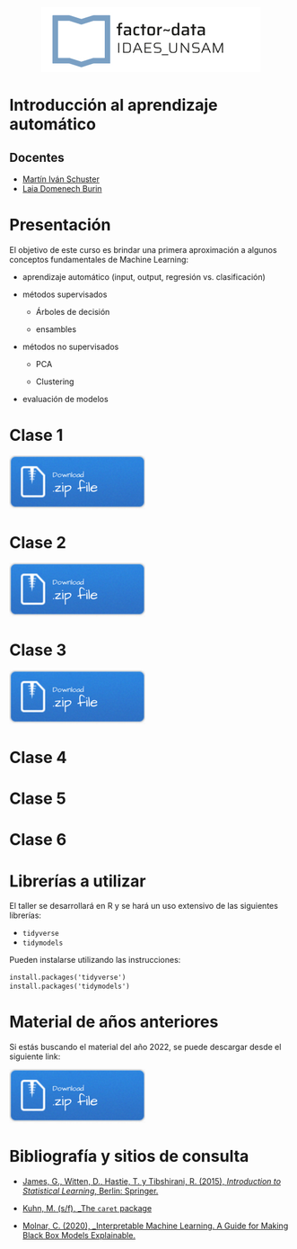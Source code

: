<p align="center">

<img src="img/logo-factor-data-solo.jpg"/>

</p>

# Introducción al aprendizaje automático

## Docentes

-   [Martín Iván Schuster](https://www.linkedin.com/in/martin-ivan-schuster/)
-   [Laia Domenech Burin](https://twitter.com/layitx)

# Presentación

El objetivo de este curso es brindar una primera aproximación a algunos conceptos fundamentales de Machine Learning:

-   aprendizaje automático (input, output, regresión vs. clasificación)

-   métodos supervisados

    -   Árboles de decisión

    -   ensambles

-   métodos no supervisados

    -   PCA

    -   Clustering

-   evaluación de modelos

# Clase 1

[![](img/Download.png)](clase1.zip)

# Clase 2

[![](img/Download.png)](clase2.zip)

# Clase 3

[![](img/Download.png)](clase3.zip)

# Clase 4

# Clase 5

# Clase 6

# Librerías a utilizar

El taller se desarrollará en R y se hará un uso extensivo de las siguientes librerías:

-   `tidyverse`
-   `tidymodels`

Pueden instalarse utilizando las instrucciones:

```{r}
install.packages('tidyverse')  
install.packages('tidymodels') 
```

# Material de años anteriores

Si estás buscando el material del año 2022, se puede descargar desde el siguiente link:

[![](img/Download.png)](2022.zip)

# Bibliografía y sitios de consulta

-   [James, G., Witten, D., Hastie, T. y Tibshirani, R. (2015), *Introduction to Statistical Learning*, Berlin: Springer.](http://faculty.marshall.usc.edu/gareth-james/ISL/)

-   [Kuhn, M. (s/f), \_The `caret` package](http://topepo.github.io/caret/index.html)

-   [Molnar, C. (2020), \_Interpretable Machine Learning. A Guide for Making Black Box Models Explainable.](https://christophm.github.io/interpretable-ml-book/)
